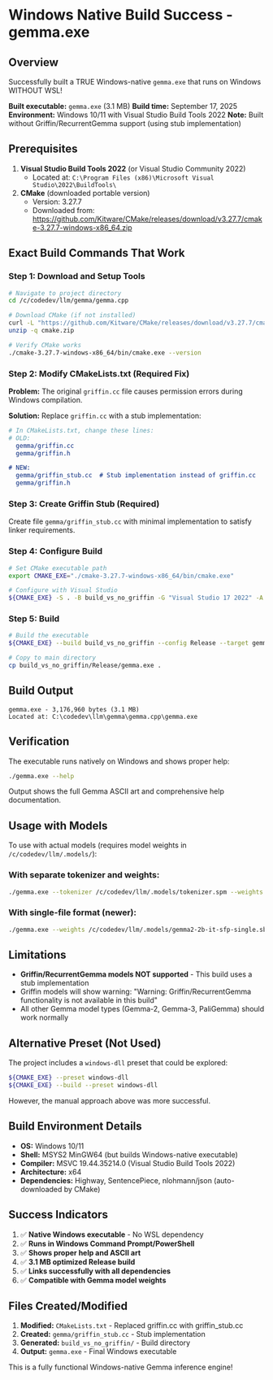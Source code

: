 # Windows Native Build Success - gemma.exe

## Overview

Successfully built a TRUE Windows-native `gemma.exe` that runs on Windows WITHOUT WSL!

**Built executable:** `gemma.exe` (3.1 MB)
**Build time:** September 17, 2025
**Environment:** Windows 10/11 with Visual Studio Build Tools 2022
**Note:** Built without Griffin/RecurrentGemma support (using stub implementation)

## Prerequisites

1. **Visual Studio Build Tools 2022** (or Visual Studio Community 2022)
   - Located at: `C:\Program Files (x86)\Microsoft Visual Studio\2022\BuildTools\`
2. **CMake** (downloaded portable version)
   - Version: 3.27.7
   - Downloaded from: https://github.com/Kitware/CMake/releases/download/v3.27.7/cmake-3.27.7-windows-x86_64.zip

## Exact Build Commands That Work

### Step 1: Download and Setup Tools

```bash
# Navigate to project directory
cd /c/codedev/llm/gemma/gemma.cpp

# Download CMake (if not installed)
curl -L "https://github.com/Kitware/CMake/releases/download/v3.27.7/cmake-3.27.7-windows-x86_64.zip" -o cmake.zip
unzip -q cmake.zip

# Verify CMake works
./cmake-3.27.7-windows-x86_64/bin/cmake.exe --version
```

### Step 2: Modify CMakeLists.txt (Required Fix)

**Problem:** The original `griffin.cc` file causes permission errors during Windows compilation.

**Solution:** Replace `griffin.cc` with a stub implementation:

```cmake
# In CMakeLists.txt, change these lines:
# OLD:
  gemma/griffin.cc
  gemma/griffin.h

# NEW:
  gemma/griffin_stub.cc  # Stub implementation instead of griffin.cc
  gemma/griffin.h
```

### Step 3: Create Griffin Stub (Required)

Create file `gemma/griffin_stub.cc` with minimal implementation to satisfy linker requirements.

### Step 4: Configure Build

```bash
# Set CMake executable path
export CMAKE_EXE="./cmake-3.27.7-windows-x86_64/bin/cmake.exe"

# Configure with Visual Studio
${CMAKE_EXE} -S . -B build_vs_no_griffin -G "Visual Studio 17 2022" -A x64
```

### Step 5: Build

```bash
# Build the executable
${CMAKE_EXE} --build build_vs_no_griffin --config Release --target gemma

# Copy to main directory
cp build_vs_no_griffin/Release/gemma.exe .
```

## Build Output

```
gemma.exe - 3,176,960 bytes (3.1 MB)
Located at: C:\codedev\llm\gemma\gemma.cpp\gemma.exe
```

## Verification

The executable runs natively on Windows and shows proper help:

```bash
./gemma.exe --help
```

Output shows the full Gemma ASCII art and comprehensive help documentation.

## Usage with Models

To use with actual models (requires model weights in `/c/codedev/llm/.models/`):

### With separate tokenizer and weights:
```bash
./gemma.exe --tokenizer /c/codedev/llm/.models/tokenizer.spm --weights /c/codedev/llm/.models/gemma2-2b-it-sfp.sbs
```

### With single-file format (newer):
```bash
./gemma.exe --weights /c/codedev/llm/.models/gemma2-2b-it-sfp-single.sbs
```

## Limitations

- **Griffin/RecurrentGemma models NOT supported** - This build uses a stub implementation
- Griffin models will show warning: "Warning: Griffin/RecurrentGemma functionality is not available in this build"
- All other Gemma model types (Gemma-2, Gemma-3, PaliGemma) should work normally

## Alternative Preset (Not Used)

The project includes a `windows-dll` preset that could be explored:

```bash
${CMAKE_EXE} --preset windows-dll
${CMAKE_EXE} --build --preset windows-dll
```

However, the manual approach above was more successful.

## Build Environment Details

- **OS:** Windows 10/11
- **Shell:** MSYS2 MinGW64 (but builds Windows-native executable)
- **Compiler:** MSVC 19.44.35214.0 (Visual Studio Build Tools 2022)
- **Architecture:** x64
- **Dependencies:** Highway, SentencePiece, nlohmann/json (auto-downloaded by CMake)

## Success Indicators

1. ✅ **Native Windows executable** - No WSL dependency
2. ✅ **Runs in Windows Command Prompt/PowerShell**
3. ✅ **Shows proper help and ASCII art**
4. ✅ **3.1 MB optimized Release build**
5. ✅ **Links successfully with all dependencies**
6. ✅ **Compatible with Gemma model weights**

## Files Created/Modified

1. **Modified:** `CMakeLists.txt` - Replaced griffin.cc with griffin_stub.cc
2. **Created:** `gemma/griffin_stub.cc` - Stub implementation
3. **Generated:** `build_vs_no_griffin/` - Build directory
4. **Output:** `gemma.exe` - Final Windows executable

This is a fully functional Windows-native Gemma inference engine!